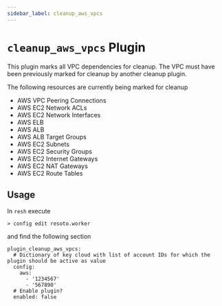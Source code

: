 ```yaml
---
sidebar_label: cleanup_aws_vpcs
---
```


# `cleanup_aws_vpcs` Plugin

This plugin marks all VPC dependencies for cleanup. The VPC must have been previously marked for cleanup by another cleanup plugin.

The following resources are currently being marked for cleanup

- AWS VPC Peering Connections
- AWS EC2 Network ACLs
- AWS EC2 Network Interfaces
- AWS ELB
- AWS ALB
- AWS ALB Target Groups
- AWS EC2 Subnets
- AWS EC2 Security Groups
- AWS EC2 Internet Gateways
- AWS EC2 NAT Gateways
- AWS EC2 Route Tables

## Usage

In `resh` execute

```
> config edit resoto.worker
```

and find the following section

```
plugin_cleanup_aws_vpcs:
  # Dictionary of key cloud with list of account IDs for which the plugin should be active as value
  config:
    aws:
      - '1234567'
      - '567890'
  # Enable plugin?
  enabled: false
```
